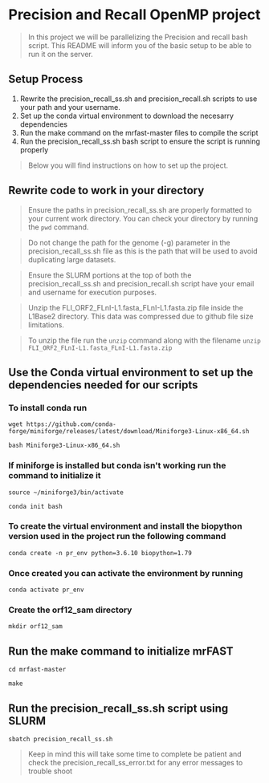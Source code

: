 # Precision and Recall OpenMP project

>  In this project we will be parallelizing the Precision and recall bash script. This README will inform you of the basic setup to be able to run it on the server.

## Setup Process
1. Rewrite the precision_recall_ss.sh and precision_recall.sh scripts to use your path and your username.
2. Set up the conda virtual environment to download the necesarry dependencies
3. Run the make command on the mrfast-master files to compile the script
4. Run the precision_recall_ss.sh bash script to ensure the script is running properly

> Below you will find instructions on how to set up the project. 

## Rewrite code to work in your directory

> Ensure the paths in precision_recall_ss.sh are properly formatted to your current work directory. You can check your directory by running the `pwd` command.

> Do not change the path for the genome (-g) parameter in the precision_recall_ss.sh file as this is the path that will be used to avoid duplicating large datasets. 

> Ensure the SLURM portions at the top of both the precision_recall_ss.sh and precision_recall.sh script have your email and username for execution purposes.

> Unzip the FLI_ORF2_FLnI-L1.fasta_FLnI-L1.fasta.zip file inside the L1Base2 directory. This data was compressed due to github file size limitations. 

> To unzip the file run the `unzip` command along with the filename
`unzip FLI_ORF2_FLnI-L1.fasta_FLnI-L1.fasta.zip`

## Use the Conda virtual environment to set up the dependencies needed for our scripts
### To install conda run
`wget https://github.com/conda-forge/miniforge/releases/latest/download/Miniforge3-Linux-x86_64.sh`

`bash Miniforge3-Linux-x86_64.sh`

### If miniforge is installed but conda isn't working run the command to initialize it
`source ~/miniforge3/bin/activate`

`conda init bash`


### To create the virtual environment and install the biopython version used in the project run the following command

`conda create -n pr_env python=3.6.10 biopython=1.79 `

### Once created you can activate the environment by running
`conda activate pr_env`

### Create the orf12_sam directory
`mkdir orf12_sam`

## Run the make command to initialize mrFAST

`cd mrfast-master `

`make`

## Run the precision_recall_ss.sh script using SLURM
` sbatch precision_recall_ss.sh `

> Keep in mind this will take some time to complete be patient and check the precision_recall_ss_error.txt for any error messages to trouble shoot

